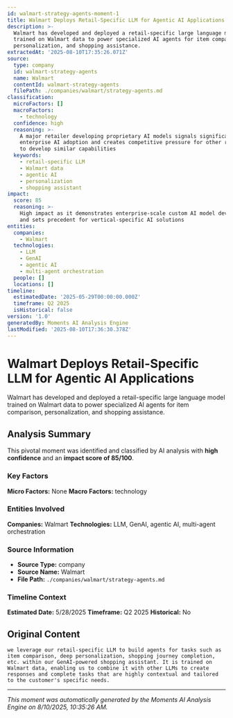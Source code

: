 ```yaml
---
id: walmart-strategy-agents-moment-1
title: Walmart Deploys Retail-Specific LLM for Agentic AI Applications
description: >-
  Walmart has developed and deployed a retail-specific large language model
  trained on Walmart data to power specialized AI agents for item comparison,
  personalization, and shopping assistance.
extractedAt: '2025-08-10T17:35:26.071Z'
source:
  type: company
  id: walmart-strategy-agents
  name: Walmart
  contentId: walmart-strategy-agents
  filePath: ./companies/walmart/strategy-agents.md
classification:
  microFactors: []
  macroFactors:
    - technology
  confidence: high
  reasoning: >-
    A major retailer developing proprietary AI models signals significant
    enterprise AI adoption and creates competitive pressure for other retailers
    to develop similar capabilities
  keywords:
    - retail-specific LLM
    - Walmart data
    - agentic AI
    - personalization
    - shopping assistant
impact:
  score: 85
  reasoning: >-
    High impact as it demonstrates enterprise-scale custom AI model development
    and sets precedent for vertical-specific AI solutions
entities:
  companies:
    - Walmart
  technologies:
    - LLM
    - GenAI
    - agentic AI
    - multi-agent orchestration
  people: []
  locations: []
timeline:
  estimatedDate: '2025-05-29T00:00:00.000Z'
  timeframe: Q2 2025
  isHistorical: false
version: '1.0'
generatedBy: Moments AI Analysis Engine
lastModified: '2025-08-10T17:36:30.378Z'
---
```

# Walmart Deploys Retail-Specific LLM for Agentic AI Applications

Walmart has developed and deployed a retail-specific large language model trained on Walmart data to power specialized AI agents for item comparison, personalization, and shopping assistance.

## Analysis Summary

This pivotal moment was identified and classified by AI analysis with **high confidence** and an **impact score of 85/100**.

### Key Factors

**Micro Factors:** None
**Macro Factors:** technology

### Entities Involved

**Companies:** Walmart
**Technologies:** LLM, GenAI, agentic AI, multi-agent orchestration



### Source Information

- **Source Type:** company
- **Source Name:** Walmart
- **File Path:** `./companies/walmart/strategy-agents.md`

### Timeline Context

**Estimated Date:** 5/28/2025
**Timeframe:** Q2 2025
**Historical:** No

## Original Content

```
we leverage our retail-specific LLM to build agents for tasks such as item comparison, deep personalization, shopping journey completion, etc. within our GenAI-powered shopping assistant. It is trained on Walmart data, enabling us to combine it with other LLMs to create responses and complete tasks that are highly contextual and tailored to the customer's specific needs.
```

---

*This moment was automatically generated by the Moments AI Analysis Engine on 8/10/2025, 10:35:26 AM.*
